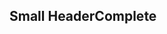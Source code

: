 <h2>Small Header<span class="status complete">Complete</span></h2>

<style>
#small-header .sample{
background-color: #f4f4f4;
}
</style>
